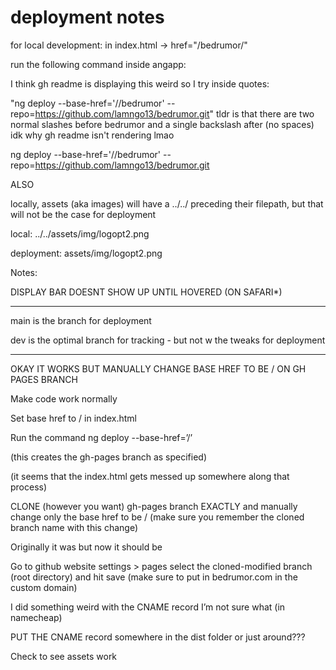 # deployment notes

for local development: in index.html -> href="/bedrumor/"

run the following command inside angapp:

I think gh readme is displaying this weird so I try inside quotes:

"ng deploy --base-href='//bedrumor\' --repo=https://github.com/lamngo13/bedrumor.git"
tldr is that there are two normal slashes before bedrumor and a single backslash after (no spaces) idk why gh readme isn't rendering lmao


ng deploy --base-href='//bedrumor\' --repo=https://github.com/lamngo13/bedrumor.git

ALSO

locally, assets (aka images) will have a ../../ preceding their filepath, but that will not be the case for deployment

local: ../../assets/img/logopt2.png

deployment: assets/img/logopt2.png


Notes:

DISPLAY BAR DOESNT SHOW UP UNTIL HOVERED (ON SAFARI*)


-------------

main is the branch for deployment


dev is the optimal branch for tracking - but not w the tweaks for deployment

-------------

OKAY IT WORKS BUT MANUALLY CHANGE BASE HREF TO BE / ON GH PAGES BRANCH

Make code work normally

Set base href to / in index.html

Run the command ng deploy --base-href=’/’

(this creates the gh-pages branch as specified)

(it seems that the index.html gets messed up somewhere along that process)

CLONE (however you want) gh-pages branch EXACTLY and manually change only the base href to be / (make sure you remember the cloned branch name with this change)

Originally it was <base href="C:/Program Files/Git/"> but now it should be<base href="/">

Go to github website settings > pages select the cloned-modified branch (root directory) and hit save (make sure to put in bedrumor.com in the custom domain)

I did something weird with the CNAME record I’m not sure what (in namecheap)

PUT THE CNAME record somewhere in the dist folder or just around???

Check to see assets work



